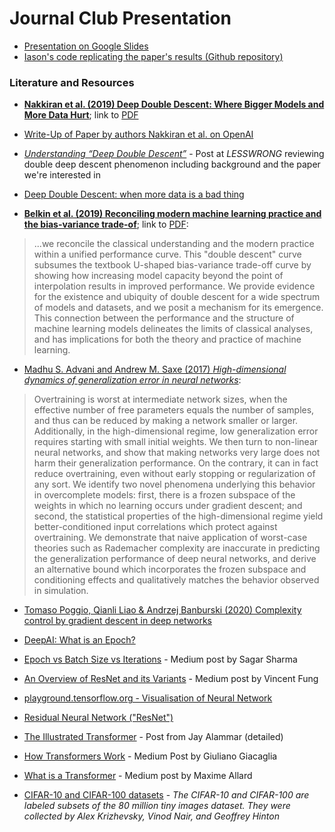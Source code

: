 # Journal Club Presentation

- [Presentation on Google Slides](https://docs.google.com/presentation/d/1C8SewYulr1CkB7qcuimrjc6La-gb_5yinER-bR66K1k/edit#slide=id.g7705cb3155_18_24)
- [Iason's code replicating the paper's results (Github repository)](https://github.com/JasonTarzan/Deep-Double-Descent-Where-Bigger-Models-and-More-Data-Hurts/blob/master/Deep-Double-Descent.ipynb)

### Literature and Resources

- **[Nakkiran et al. (2019) Deep Double Descent: Where Bigger Models and More Data Hurt](https://arxiv.org/abs/1912.02292)**; link to [PDF](https://arxiv.org/pdf/1912.02292)
- [Write-Up of Paper by authors Nakkiran et al. on OpenAI](https://openai.com/blog/deep-double-descent/)
- [_Understanding “Deep Double Descent”_](https://www.lesswrong.com/posts/FRv7ryoqtvSuqBxuT/understanding-deep-double-descent) - Post at _LESSWRONG_ reviewing double deep descent phenomenon including background and the paper we're interested in
- [Deep Double Descent: when more data is a bad thing](https://towardsdatascience.com/deep-double-descent-when-more-data-and-bigger-models-are-a-bad-thing-3a3f108d5538)

- **[Belkin et al. (2019) Reconciling modern machine learning practice and the bias-variance trade-of](https://arxiv.org/pdf/1812.11118.pdf)**; link to [PDF](https://arxiv.org/pdf/1812.11118.pdf):

> ...we reconcile the classical understanding and the modern practice within a unified performance curve. This "double descent" curve subsumes the textbook U-shaped bias-variance trade-off curve by showing how increasing model capacity beyond the point of interpolation results in improved performance. We provide evidence for the existence and ubiquity of double descent for a wide spectrum of models and datasets, and we posit a mechanism for its emergence. This connection between the performance and the structure of machine learning models delineates the limits of classical analyses, and has implications for both the theory and practice of machine learning.

- [Madhu S. Advani and Andrew M. Saxe (2017) _High-dimensional dynamics of generalization error in neural networks_](https://arxiv.org/abs/1710.03667):  

> Overtraining is worst at intermediate network sizes, when the effective number of free parameters equals the number of samples, and thus can be reduced by making a network smaller or larger. Additionally, in the high-dimensional regime, low generalization error requires starting with small initial weights. We then turn to non-linear neural networks, and show that making networks very large does not harm their generalization performance. On the contrary, it can in fact reduce overtraining, even without early stopping or regularization of any sort. We identify two novel phenomena underlying this behavior in overcomplete models: first, there is a frozen subspace of the weights in which no learning occurs under gradient descent; and second, the statistical properties of the high-dimensional regime yield better-conditioned input correlations which protect against overtraining. We demonstrate that naive application of worst-case theories such as Rademacher complexity are inaccurate in predicting the generalization performance of deep neural networks, and derive an alternative bound which incorporates the frozen subspace and conditioning effects and qualitatively matches the behavior observed in simulation.

- [Tomaso Poggio, Qianli Liao & Andrzej Banburski (2020) Complexity control by gradient descent in deep networks](https://www.nature.com/articles/s41467-020-14663-9)

- [DeepAI: What is an Epoch?](https://deepai.org/machine-learning-glossary-and-terms/epoch)
- [Epoch vs Batch Size vs Iterations](https://towardsdatascience.com/epoch-vs-iterations-vs-batch-size-4dfb9c7ce9c9) - Medium post by Sagar Sharma
- [An Overview of ResNet and its Variants](https://towardsdatascience.com/an-overview-of-resnet-and-its-variants-5281e2f56035) - Medium post by Vincent Fung

- [playground.tensorflow.org - Visualisation of Neural Network](https://playground.tensorflow.org/#activation=tanh&batchSize=10&dataset=circle&regDataset=reg-plane&learningRate=0.03&regularizationRate=0&noise=0&networkShape=4,2&seed=0.38437&showTestData=false&discretize=false&percTrainData=50&x=true&y=true&xTimesY=false&xSquared=false&ySquared=false&cosX=false&sinX=false&cosY=false&sinY=false&collectStats=false&problem=classification&initZero=false&hideText=false)
- [Residual Neural Network ("ResNet")](https://en.wikipedia.org/wiki/Residual_neural_network)
- [The Illustrated Transformer](http://jalammar.github.io/illustrated-transformer/) - Post from Jay Alammar (detailed)
- [How Transformers Work](https://towardsdatascience.com/transformers-141e32e69591) - Medium Post by Giuliano Giacaglia
- [What is a Transformer](https://medium.com/inside-machine-learning/what-is-a-transformer-d07dd1fbec04) - Medium post by Maxime Allard

- [CIFAR-10 and CIFAR-100 datasets](https://www.cs.toronto.edu/~kriz/cifar.html) - _The CIFAR-10 and CIFAR-100 are labeled subsets of the 80 million tiny images dataset. They were collected by Alex Krizhevsky, Vinod Nair, and Geoffrey Hinton_



